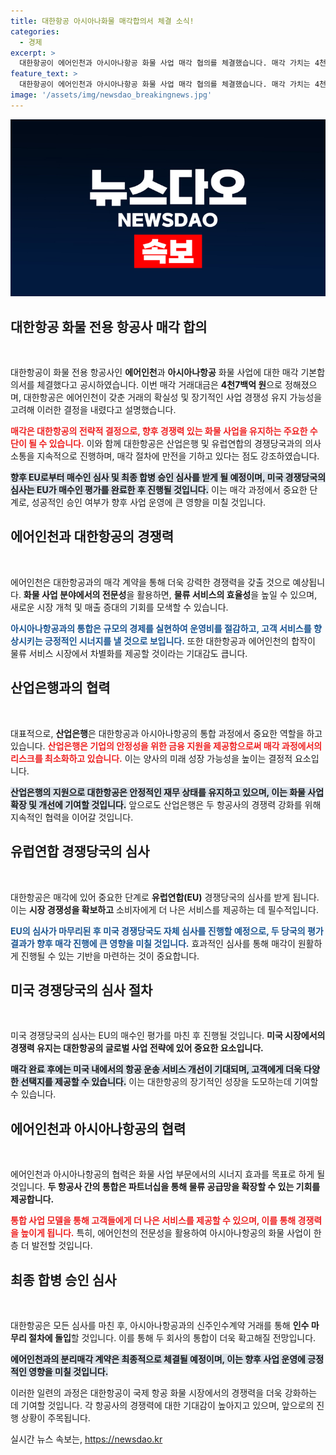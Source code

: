 ```yaml
---
title: 대한항공 아시아나화물 매각합의서 체결 소식!
categories:
  - 경제
excerpt: >
  대한항공이 에어인천과 아시아나항공 화물 사업 매각 협의를 체결했습니다. 매각 가치는 4천7백억 원! EU와 미국 경쟁당국 심사를 거쳐 인수 절차가 진행될 예정이라 관심 집중!
feature_text: >
  대한항공이 에어인천과 아시아나항공 화물 사업 매각 협의를 체결했습니다. 매각 가치는 4천7백억 원! EU와 미국 경쟁당국 심사를 거쳐 인수 절차가 진행될 예정이라 관심 집중!
image: '/assets/img/newsdao_breakingnews.jpg'
---
```


<p><img src="/assets/img/newsdao_breakingnews.jpg" alt="bookingtag 속보" /></p>

<h2 data-ke-size="size26">대한항공 화물 전용 항공사 매각 합의</h2>

<p data-ke-size="size16">&nbsp;</p>

<p>대한항공이 화물 전용 항공사인 <b>에어인천</b>과 <b>아시아나항공</b> 화물 사업에 대한 매각 기본합의서를 체결했다고 공시하였습니다. 이번 매각 거래대금은 <b>4천7백억 원</b>으로 정해졌으며, 대한항공은 에어인천이 갖춘 거래의 확실성 및 장기적인 사업 경쟁성 유지 가능성을 고려해 이러한 결정을 내렸다고 설명했습니다. </p>

<p><b><span style="color: #ee2323;">매각은 대한항공의 전략적 결정으로, 향후 경쟁력 있는 화물 사업을 유지하는 주요한 수단이 될 수 있습니다.</span></b> 이와 함께 대한항공은 산업은행 및 유럽연합의 경쟁당국과의 의사소통을 지속적으로 진행하며, 매각 절차에 만전을 기하고 있다는 점도 강조하였습니다. </p>

<p><b><span style="background-color: #21538527;">향후 EU로부터 매수인 심사 및 최종 합병 승인 심사를 받게 될 예정이며, 미국 경쟁당국의 심사는 EU가 매수인 평가를 완료한 후 진행될 것입니다.</span></b> 이는 매각 과정에서 중요한 단계로, 성공적인 승인 여부가 향후 사업 운영에 큰 영향을 미칠 것입니다.</p>

<h2 data-ke-size="size26">에어인천과 대한항공의 경쟁력</h2>

<p data-ke-size="size16">&nbsp;</p>

<p>에어인천은 대한항공과의 매각 계약을 통해 더욱 강력한 경쟁력을 갖출 것으로 예상됩니다. <b>화물 사업 분야에서의 전문성</b>을 활용하면, <b>물류 서비스의 효율성</b>을 높일 수 있으며, 새로운 시장 개척 및 매출 증대의 기회를 모색할 수 있습니다. </p>

<p><b><span style="color: #1a5490;">아시아나항공과의 통합은 규모의 경제를 실현하여 운영비를 절감하고, 고객 서비스를 향상시키는 긍정적인 시너지를 낼 것으로 보입니다.</span></b> 또한 대한항공과 에어인천의 합작이 물류 서비스 시장에서 차별화를 제공할 것이라는 기대감도 큽니다.</p>

<h2 data-ke-size="size26">산업은행과의 협력</h2>

<p data-ke-size="size16">&nbsp;</p>

<p>대표적으로, <b>산업은행</b>은 대한항공과 아시아나항공의 통합 과정에서 중요한 역할을 하고 있습니다. <b><span style="color: #ee2323;">산업은행은 기업의 안정성을 위한 금융 지원을 제공함으로써 매각 과정에서의 리스크를 최소화하고 있습니다.</span></b> 이는 양사의 미래 성장 가능성을 높이는 결정적 요소입니다. </p>

<p><b><span style="background-color: #21538527;">산업은행의 지원으로 대한항공은 안정적인 재무 상태를 유지하고 있으며, 이는 화물 사업 확장 및 개선에 기여할 것입니다.</span></b> 앞으로도 산업은행은 두 항공사의 경쟁력 강화를 위해 지속적인 협력을 이어갈 것입니다.</p>

<h2 data-ke-size="size26">유럽연합 경쟁당국의 심사</h2>

<p data-ke-size="size16">&nbsp;</p>

<p>대한항공은 매각에 있어 중요한 단계로 <b>유럽연합(EU)</b> 경쟁당국의 심사를 받게 됩니다. 이는 <b>시장 경쟁성을 확보하고</b> 소비자에게 더 나은 서비스를 제공하는 데 필수적입니다. </p>

<p><b><span style="color: #1a5490;">EU의 심사가 마무리된 후 미국 경쟁당국도 자체 심사를 진행할 예정으로, 두 당국의 평가 결과가 향후 매각 진행에 큰 영향을 미칠 것입니다.</span></b> 효과적인 심사를 통해 매각이 원활하게 진행될 수 있는 기반을 마련하는 것이 중요합니다.</p>

<h2 data-ke-size="size26">미국 경쟁당국의 심사 절차</h2>

<p data-ke-size="size16">&nbsp;</p>

<p>미국 경쟁당국의 심사는 EU의 매수인 평가를 마친 후 진행될 것입니다. <b>미국 시장에서의 경쟁력 유지는 대한항공의 글로벌 사업 전략에 있어 중요한 요소입니다.</b> </p>

<p><b><span style="background-color: #21538527;">매각 완료 후에는 미국 내에서의 항공 운송 서비스 개선이 기대되며, 고객에게 더욱 다양한 선택지를 제공할 수 있습니다.</span></b> 이는 대한항공의 장기적인 성장을 도모하는데 기여할 수 있습니다.</p>

<h2 data-ke-size="size26">에어인천과 아시아나항공의 협력</h2>

<p data-ke-size="size16">&nbsp;</p>

<p>에어인천과 아시아나항공의 협력은 화물 사업 부문에서의 시너지 효과를 목표로 하게 될 것입니다. <b>두 항공사 간의 통합은 파트너십을 통해 물류 공급망을 확장할 수 있는 기회를 제공합니다.</b> </p>

<p><b><span style="color: #ee2323;">통합 사업 모델을 통해 고객들에게 더 나은 서비스를 제공할 수 있으며, 이를 통해 경쟁력을 높이게 됩니다.</span></b> 특히, 에어인천의 전문성을 활용하여 아시아나항공의 화물 사업이 한층 더 발전할 것입니다.</p>

<h2 data-ke-size="size26">최종 합병 승인 심사</h2>

<p data-ke-size="size16">&nbsp;</p>

<p>대한항공은 모든 심사를 마친 후, 아시아나항공과의 신주인수계약 거래를 통해 <b>인수 마무리 절차에 돌입</b>할 것입니다. 이를 통해 두 회사의 통합이 더욱 확고해질 전망입니다. </p>

<p><b><span style="background-color: #21538527;">에어인천과의 분리매각 계약은 최종적으로 체결될 예정이며, 이는 향후 사업 운영에 긍정적인 영향을 미칠 것입니다.</span></b> </p>

<p>이러한 일련의 과정은 대한항공이 국제 항공 화물 시장에서의 경쟁력을 더욱 강화하는 데 기여할 것입니다. 각 항공사의 경쟁력에 대한 기대감이 높아지고 있으며, 앞으로의 진행 상황이 주목됩니다.</p>
실시간 뉴스 속보는, <a href="https://newsdao.kr" rel="dofollow">https://newsdao.kr</a>


